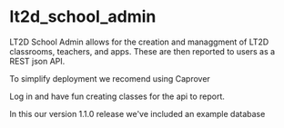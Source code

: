 # lt2d_school_admin
LT2D School Admin allows for the creation and managgment of LT2D
classrooms, teachers, and apps. These are then reported to users as a
REST json API.

To simplify deployment we recomend using Caprover

Log in and have fun creating classes for the api to report.

In this our version 1.1.0 release we've included an example database

